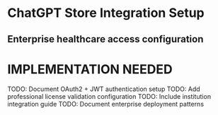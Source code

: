 # ChatGPT Store Integration Setup
## Enterprise healthcare access configuration

# IMPLEMENTATION NEEDED
TODO: Document OAuth2 + JWT authentication setup
TODO: Add professional license validation configuration
TODO: Include institution integration guide
TODO: Document enterprise deployment patterns
